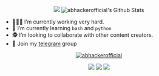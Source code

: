 <p align="center">
<!--  <img alt="profile pic" width="195px" src="https://avatars1.githubusercontent.com/u/63346676?s=400&u=a01b5199f29c08a702f4c65bfaa47d3b76e25cb1&v=4" /> -->
<!--  <img src="https://github-readme-stats.anuraghazra1.vercel.app/api/top-langs/?username=abhackerofficial&hide=ruby,perl&hide_border=true" /> -->

<img src="https://user-images.githubusercontent.com/63346676/104586119-09cffa80-568b-11eb-9bed-94e747faf886.png" />

<img alt="abhackerofficial's Github Stats" src="https://github-readme-stats.vercel.app/api?username=abhackerofficial&show_icons=true&include_all_commits=true&hide_border=true" />
</p>

- 🧑🏻‍🏫 I’m currently working very hard.
- 📖 I’m currently learning `bash` and `python` 
- 🕵️ I’m looking to collaborate with other content creators.
- 💬 Join my [telegram](https://t.me/joinchat/NQK6bkut0_O7xN4hTfwb1g) group

<p align="center">
  <a href="https://github.com/abhackerofficial"><img title="abhackerofficial" src="https://github-readme-stats.vercel.app/api/top-langs/?username=abhackerofficial&layout=compact"></a>
</p>

<p align="center">
<a href="https://github.com/abhackerofficial/Theme-Engine"><img src="https://github-readme-stats.vercel.app/api/pin/?username=abhackerofficial&repo=Theme-Engine"></a>
<a href="https://github.com/abhackerofficial/Login-page"><img src="https://github-readme-stats.vercel.app/api/pin/?username=abhackerofficial&repo=Login-page"></a>
<a href="https://github.com/abhackerofficial/Termux-security"><img src="https://github-readme-stats.vercel.app/api/pin/?username=abhackerofficial&repo=Termux-security"></a>
</p>

<!--
**abhackerofficial/abhackerofficial** is a ✨ _special_ ✨ repository because its `README.md` (this file) appears on your GitHub profile.

Here are some ideas to get you started:

